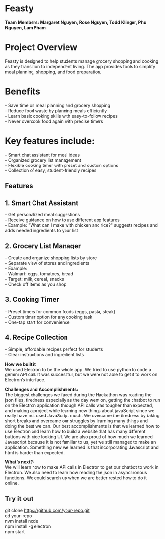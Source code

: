 # **Feasty**
 
**Team Members: Margaret Nguyen, Rose Nguyen, Todd Klinger, Phu Nguyen, Lam Pham**
 
# **Project Overview**
 
Feasty is designed to help students manage grocery shopping and cooking as they transition to independent living. The app provides tools to simplify meal planning, shopping, and food preparation.
 
# **Benefits**
 
\- Save time on meal planning and grocery shopping  
\- Reduce food waste by planning meals efficiently  
\- Learn basic cooking skills with easy-to-follow recipes  
\- Never overcook food again with precise timers
 
# **Key features include:**
 
\- Smart chat assistant for meal ideas  
\- Organized grocery list management  
\- Flexible cooking timer with preset and custom options  
\- Collection of easy, student-friendly recipes
 
## **Features**
 
## **1\. Smart Chat Assistant**
 
\- Get personalized meal suggestions  
\- Receive guidance on how to use different app features  
\- Example: "What can I make with chicken and rice?" suggests recipes and adds needed ingredients to your list
 
## **2\. Grocery List Manager**
 
\- Create and organize shopping lists by store  
\- Separate view of stores and ingredients  
\- Example:  
  \- Walmart: eggs, tomatoes, bread  
  \- Target: milk, cereal, snacks  
\- Check off items as you shop
 
## **3\. Cooking Timer**
 
\- Preset timers for common foods (eggs, pasta, steak)  
\- Custom timer option for any cooking task  
\- One-tap start for convenience
 
## **4\. Recipe Collection**
 
\- Simple, affordable recipes perfect for students  
\- Clear instructions and ingredient lists
 
 **How we built it**  
We used Electron to be the whole app. We tried to use python to code a gemini API call. It was successful, but we were not able to get it to work on Electron’s interface.
 
**Challenges and Accomplishments:**  
The biggest challenges we faced during the Hackathon was reading the json files, tiredness especially as the day went on, getting the chatbot to run on the Electron application through API calls was tougher than expected, and making a project while learning new things about javaScript since we really have not used JavaScript much. We overcame the tiredness by taking short breaks and overcame our struggles by learning many things and doing the best we can. Our best accomplishments is that we learned how to use Electron and learn how to build a website that has many different buttons with nice looking UI. We are also proud of how much we learned Javascript because it is not familiar to us, yet we still managed to make an application. Something new we learned is that incorporating Javascript and html is harder than expected.
 
**What’s next?:**  
We will learn how to make API calls in Electron to get our chatbot to work in Electron. We also need to learn how reading the json in asynchronous functions. We could search up when we are better rested how to do it online.
 
## **Try it out**
 
git clone https://github.com/your-repo.git  
cd your-repo  
nvm install node  
npm install \-g electron  
npm start
